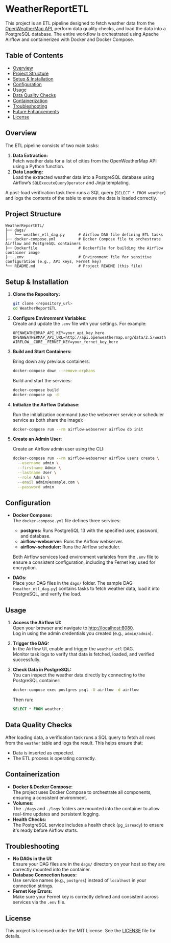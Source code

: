 # WeatherReportETL

This project is an ETL pipeline designed to fetch weather data from the [OpenWeatherMap API](https://openweathermap.org/), perform data quality checks, and load the data into a PostgreSQL database. The entire workflow is orchestrated using Apache Airflow and containerized with Docker and Docker Compose.

## Table of Contents

- [Overview](#overview)
- [Project Structure](#project-structure)
- [Setup & Installation](#setup--installation)
- [Configuration](#configuration)
- [Usage](#usage)
- [Data Quality Checks](#data-quality-checks)
- [Containerization](#containerization)
- [Troubleshooting](#troubleshooting)
- [Future Enhancements](#future-enhancements)
- [License](#license)

## Overview

The ETL pipeline consists of two main tasks:
1. **Data Extraction:**  
   Fetch weather data for a list of cities from the OpenWeatherMap API using a Python function.
2. **Data Loading:**  
   Load the extracted weather data into a PostgreSQL database using Airflow’s `SQLExecuteQueryOperator` and Jinja templating.

A post-load verification task then runs a SQL query (`SELECT * FROM weather`) and logs the contents of the table to ensure the data is loaded correctly.

## Project Structure

```
WeatherReportETL/
├── dags/
│   └── weather_etl_dag.py      # Airflow DAG file defining ETL tasks
├── docker-compose.yml          # Docker Compose file to orchestrate Airflow and PostgreSQL containers
├── Dockerfile                  # Dockerfile for building the Airflow container image
├── .env                        # Environment file for sensitive configuration (e.g., API keys, Fernet key)
└── README.md                   # Project README (this file)
```

## Setup & Installation

1. **Clone the Repository:**

   ```bash
   git clone <repository_url>
   cd WeatherReportETL
   ```

2. **Configure Environment Variables:**  
   Create and update the `.env` file with your settings. For example:

   ```env
   OPENWEATHERMAP_API_KEY=your_api_key_here
   OPENWEATHERMAP_API_URL=http://api.openweathermap.org/data/2.5/weather
   AIRFLOW__CORE__FERNET_KEY=your_fernet_key_here
   ```

3. **Build and Start Containers:**

   Bring down any previous containers:
   ```bash
   docker-compose down --remove-orphans
   ```

   Build and start the services:
   ```bash
   docker-compose build
   docker-compose up -d
   ```

4. **Initialize the Airflow Database:**

   Run the initialization command (use the webserver service or scheduler service as both share the image):
   ```bash
   docker-compose run --rm airflow-webserver airflow db init
   ```

5. **Create an Admin User:**

   Create an Airflow admin user using the CLI:
   ```bash
   docker-compose run --rm airflow-webserver airflow users create \
     --username admin \
     --firstname Admin \
     --lastname User \
     --role Admin \
     --email admin@example.com \
     --password admin
   ```

## Configuration

- **Docker Compose:**  
  The `docker-compose.yml` file defines three services:
  - **postgres:** Runs PostgreSQL 13 with the specified user, password, and database.
  - **airflow-webserver:** Runs the Airflow webserver.
  - **airflow-scheduler:** Runs the Airflow scheduler.

  Both Airflow services load environment variables from the `.env` file to ensure a consistent configuration, including the Fernet key used for encryption.

- **DAGs:**  
  Place your DAG files in the `dags/` folder. The sample DAG (`weather_etl_dag.py`) contains tasks to fetch weather data, load it into PostgreSQL, and verify the load.

## Usage

1. **Access the Airflow UI:**  
   Open your browser and navigate to [http://localhost:8080](http://localhost:8080).  
   Log in using the admin credentials you created (e.g., `admin/admin`).

2. **Trigger the DAG:**  
   In the Airflow UI, enable and trigger the `weather_etl` DAG.  
   Monitor task logs to verify that data is fetched, loaded, and verified successfully.

3. **Check Data in PostgreSQL:**  
   You can inspect the weather data directly by connecting to the PostgreSQL container:
   ```bash
   docker-compose exec postgres psql -U airflow -d airflow
   ```
   Then run:
   ```sql
   SELECT * FROM weather;
   ```

## Data Quality Checks

After loading data, a verification task runs a SQL query to fetch all rows from the `weather` table and logs the result. This helps ensure that:
- Data is inserted as expected.
- The ETL process is operating correctly.

## Containerization

- **Docker & Docker Compose:**  
  The project uses Docker Compose to orchestrate all components, ensuring a consistent environment.  
- **Volumes:**  
  The `./dags` and `./logs` folders are mounted into the container to allow real-time updates and persistent logging.
- **Health Checks:**  
  The PostgreSQL service includes a health check (`pg_isready`) to ensure it's ready before Airflow starts.

## Troubleshooting

- **No DAGs in the UI:**  
  Ensure your DAG files are in the `dags/` directory on your host so they are correctly mounted into the container.
- **Database Connection Issues:**  
  Use service names (e.g., `postgres`) instead of `localhost` in your connection strings.
- **Fernet Key Errors:**  
  Make sure your Fernet key is correctly defined and consistent across services via the `.env` file.

## License

This project is licensed under the MIT License. See the [LICENSE](LICENSE) file for details.
